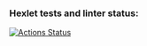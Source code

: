 ### Hexlet tests and linter status:
[![Actions Status](https://github.com/renssss/backend-project-lvl1/workflows/hexlet-check/badge.svg)](https://github.com/renssss/backend-project-lvl1/actions)